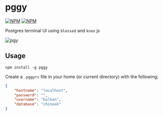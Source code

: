 pggy
====

[![NPM](https://nodei.co/npm/pggy.png?downloads=true&stars=true)](https://nodei.co/npm/pggy/) [![NPM](https://nodei.co/npm-dl/pggy.png?months=3)](https://nodei.co/npm/pggy/)


Postgres terminal UI using `blessed` and `knex` js

![pgy](https://raw.github.com/bulkan/pggy/master/images/screenshot1.png)



## Usage

`npm install -g pggy`

Create a `.pggyrc` file in your home (or current directory) with the following;

```json
{
    "hostname": "localhost",
    "password": "",
    "username": "bulkan",
    "database": "chinook"
}
```
